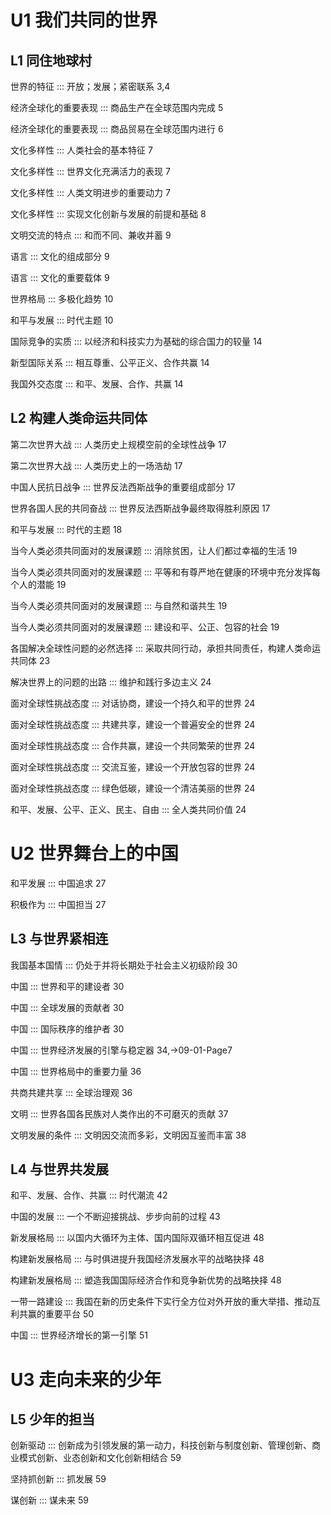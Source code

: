 # U1 我们共同的世界

## L1 同住地球村

世界的特征 ::: 开放；发展；紧密联系 3,4

经济全球化的重要表现 ::: 商品生产在全球范围内完成 5

经济全球化的重要表现 ::: 商品贸易在全球范围内进行 6

文化多样性 ::: 人类社会的基本特征 7

文化多样性 ::: 世界文化充满活力的表现 7
 
文化多样性 ::: 人类文明进步的重要动力 7

文化多样性 ::: 实现文化创新与发展的前提和基础 8

文明交流的特点 ::: 和而不同、兼收并蓄 9

语言 ::: 文化的组成部分 9

语言 ::: 文化的重要载体 9

世界格局 ::: 多极化趋势 10

和平与发展 ::: 时代主题 10

国际竞争的实质 ::: 以经济和科技实力为基础的综合国力的较量 14

新型国际关系 ::: 相互尊重、公平正义、合作共赢 14

我国外交态度 ::: 和平、发展、合作、共赢 14

## L2 构建人类命运共同体

第二次世界大战 ::: 人类历史上规模空前的全球性战争 17

第二次世界大战 ::: 人类历史上的一场浩劫 17

中国人民抗日战争 ::: 世界反法西斯战争的重要组成部分 17

世界各国人民的共同奋战 ::: 世界反法西斯战争最终取得胜利原因 17

和平与发展 ::: 时代的主题 18

当今人类必须共同面对的发展课题 ::: 消除贫困，让人们都过幸福的生活 19

当今人类必须共同面对的发展课题 ::: 平等和有尊严地在健康的环境中充分发挥每个人的潜能 19

当今人类必须共同面对的发展课题 ::: 与自然和谐共生 19

当今人类必须共同面对的发展课题 ::: 建设和平、公正、包容的社会 19

各国解决全球性问题的必然选择 ::: 采取共同行动，承担共同责任，构建人类命运共同体 23

解决世界上的问题的出路 ::: 维护和践行多边主义 24

面对全球性挑战态度 ::: 对话协商，建设一个持久和平的世界 24

面对全球性挑战态度 ::: 共建共享，建设一个普遍安全的世界 24

面对全球性挑战态度 ::: 合作共赢，建设一个共同繁荣的世界 24

面对全球性挑战态度 ::: 交流互鉴，建设一个开放包容的世界 24

面对全球性挑战态度 ::: 绿色低碳，建设一个清洁美丽的世界 24

和平、发展、公平、正义、民主、自由 ::: 全人类共同价值 24

# U2 世界舞台上的中国

和平发展 ::: 中国追求 27

积极作为 ::: 中国担当 27

## L3 与世界紧相连

我国基本国情 ::: 仍处于并将长期处于社会主义初级阶段 30

中国 ::: 世界和平的建设者 30

中国 ::: 全球发展的贡献者 30

中国 ::: 国际秩序的维护者 30

中国 ::: 世界经济发展的引擎与稳定器 34,->09-01-Page7

中国 ::: 世界格局中的重要力量 36

共商共建共享 ::: 全球治理观 36

文明 ::: 世界各国各民族对人类作出的不可磨灭的贡献 37

文明发展的条件 ::: 文明因交流而多彩，文明因互鉴而丰富 38

## L4 与世界共发展

和平、发展、合作、共赢 ::: 时代潮流 42

中国的发展 ::: 一个不断迎接挑战、步步向前的过程 43

新发展格局 ::: 以国内大循环为主体、国内国际双循环相互促进 48

构建新发展格局 ::: 与时俱进提升我国经济发展水平的战略抉择 48

构建新发展格局 ::: 塑造我国国际经济合作和竞争新优势的战略抉择 48

一带一路建设 ::: 我国在新的历史条件下实行全方位对外开放的重大举措、推动互利共赢的重要平台 50

中国 ::: 世界经济增长的第一引擎 51

# U3 走向未来的少年

## L5 少年的担当

创新驱动 ::: 创新成为引领发展的第一动力，科技创新与制度创新、管理创新、商业模式创新、业态创新和文化创新相结合 59

坚持抓创新 ::: 抓发展 59

谋创新 ::: 谋未来 59

